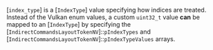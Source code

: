[`index_type`] is a [`IndexType`] value specifying how indices are
treated.
Instead of the Vulkan enum values, a custom `uint32_t` value  **can**  be
mapped to an [`IndexType`] by specifying the
[`IndirectCommandsLayoutTokenNV`]::`pIndexTypes` and
[`IndirectCommandsLayoutTokenNV`]::`pIndexTypeValues` arrays.